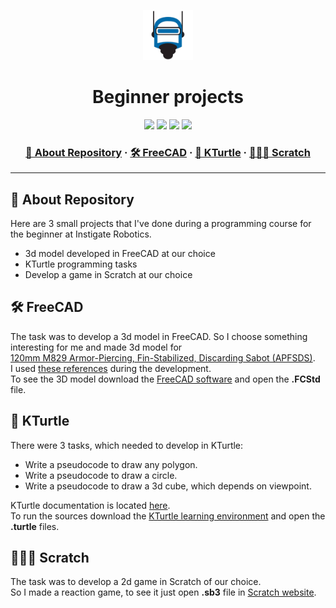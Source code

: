 <a name="readme-top"></a>
<div align="center">
  <!-- Logo -->
  <a href="https://github.com/dpetrosy/Instigate_Robotics_projects">
  <img src="logo.png" alt="Logo" width="80" height="80">
  </a>

  <!-- Project Name -->
  <h1>Beginner projects</h1>

  <!-- Badges -->
  <p>
    <img src="https://img.shields.io/github/repo-size/dpetrosy/Instigate_Robotics_projects?style=for-the-badge&logo=github">
    <img src="https://img.shields.io/github/languages/count/dpetrosy/Instigate_Robotics_projects?style=for-the-badge&logo=" />
    <img src="https://img.shields.io/github/languages/top/dpetrosy/Instigate_Robotics_projects?style=for-the-badge" />
    <img src="https://img.shields.io/github/last-commit/dpetrosy/Instigate_Robotics_projects?style=for-the-badge" />
  </p>

  <h3>
      <a href="#-about-repository">📜 About Repository</a>
    <span> · </span>
      <a href="#-freecad">🛠️ FreeCAD</a>
    <span> · </span>
	  <a href="#-kturtle">🐢 KTurtle</a>
    <span> · </span>
      <a href="#-scratch">👨🏻‍💻 Scratch</a>
  </h3>
</div>

---

## 📜 About Repository

Here are 3 small projects that I've done during a programming course for the beginner at Instigate Robotics.
* 3d model developed in FreeCAD at our choice
* KTurtle programming tasks
* Develop a game in Scratch at our choice

## 🛠️ FreeCAD

The task was to develop a 3d model in FreeCAD. So I choose something interesting for me and made 3d model for \
[120mm M829 Armor-Piercing, Fin-Stabilized, Discarding Sabot (APFSDS)](https://en.wikipedia.org/wiki/M829). \
I used [these references](FreeCAD/Reference) during the development. \
To see the 3D model download the [FreeCAD software](https://www.freecad.org/downloads.php) and open the **.FCStd** file.

## 🐢 KTurtle

There were 3 tasks, which needed to develop in KTurtle:

* Write a pseudocode to draw any polygon.
* Write a pseudocode to draw a circle.
* Write a pseudocode to draw a 3d cube, which depends on viewpoint.

KTurtle documentation is located [here](KTurtle/Documentation). \
To run the sources download the [KTurtle learning environment](https://apps.kde.org/kturtle/) and open the **.turtle** files.

## 👨🏻‍💻 Scratch

The task was to develop a 2d game in Scratch of our choice. \
So I made a reaction game, to see it just open **.sb3** file in [Scratch website](https://scratch.mit.edu/).
